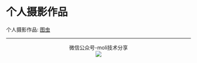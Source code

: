 

# 个人摄影作品



个人摄影作品: <a href="http://wujinsen.tuchong.com" target="_blank">图虫</a>

----

<center>
微信公众号-moli技术分享
</center>
<center>

<img src='/weixin.png' >
</center>

